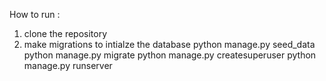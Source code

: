 How to run :
1) clone the repository
2) make migrations to intialze the database
   python manage.py seed_data
   python manage.py migrate
   python manage.py createsuperuser
   python manage.py runserver

